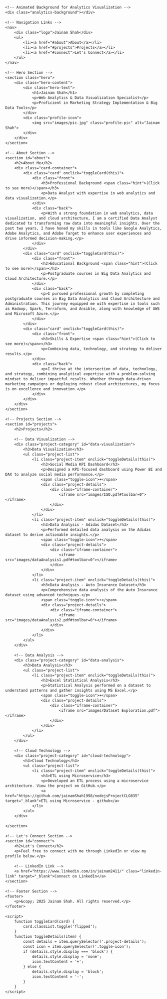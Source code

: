 <!DOCTYPE html>
<html lang="en">
<head>
    <meta charset="UTF-8">
    <meta name="viewport" content="width=device-width, initial-scale=1.0">
    <meta name="description" content="Jainam Shah's Portfolio - Data Analytics, Power BI, Cloud Architecture">
    <meta name="keywords" content="Data Analytics, Power BI, Cloud Architecture, Big Data, AWS, Adobe Analytics, Google Analytics">
    <meta name="author" content="Jainam Shah">
    <link rel="stylesheet" href="style.css">
    <title>Jainam Shah's Portfolio</title>
</head>
<body>

    <!-- Animated Background for Analytics Visualization -->
    <div class="analytics-background"></div>

    <!-- Navigation Links -->
    <nav>
        <div class="logo">Jainam Shah</div>
        <ul>
            <li><a href="#about">About</a></li>
            <li><a href="#projects">Projects</a></li>
            <li><a href="#connect">Let's Connect</a></li>
        </ul>
    </nav>

    <!-- Hero Section -->
    <section class="hero">
        <div class="hero-content">
            <div class="hero-text">
                <h1>Jainam Shah</h1>
                <p>Web Analytics & Data Visualization Specialist</p>
                <p>Proficient in Marketing Strategy Implementation & Big Data Tools</p>
            </div>
            <div class="profile-icon">
                <img src="images/pic.jpg" class="profile-pic" alt="Jainam Shah">
            </div>
        </div>
    </section>

    <!-- About Section -->
    <section id="about">
        <h2>About Me</h2>
        <div class="card-container">
            <div class="card" onclick="toggleCard(this)">
                <div class="front">
                    <h3>Professional Background <span class="hint">(Click to see more)</span></h3>
                    <p>Data Analyst with expertise in web analytics and data visualization.</p>
                </div>
                <div class="back">
                    <p>With a strong foundation in web analytics, data visualization, and cloud architecture, I am a certified Data Analyst dedicated to transforming raw data into meaningful insights. Over the past two years, I have honed my skills in tools like Google Analytics, Adobe Analytics, and Adobe Target to enhance user experiences and drive informed decision-making.</p>
                </div>
            </div>
            <div class="card" onclick="toggleCard(this)">
                <div class="front">
                    <h3>Educational Background <span class="hint">(Click to see more)</span></h3>
                    <p>Postgraduate courses in Big Data Analytics and Cloud Architecture.</p>
                </div>
                <div class="back">
                    <p>I pursued professional growth by completing postgraduate courses in Big Data Analytics and Cloud Architecture and Administration. This journey equipped me with expertise in tools such as Hadoop, Spark, Terraform, and Ansible, along with knowledge of AWS and Microsoft Azure.</p>
                </div>
            </div>
            <div class="card" onclick="toggleCard(this)">
                <div class="front">
                    <h3>Skills & Expertise <span class="hint">(Click to see more)</span></h3>
                    <p>Combining data, technology, and strategy to deliver results.</p>
                </div>
                <div class="back">
                    <p>I thrive at the intersection of data, technology, and strategy, combining analytical expertise with a problem-solving mindset to deliver impactful results. Whether through data-driven marketing campaigns or deploying robust cloud architectures, my focus is on excellence and innovation.</p>
                </div>
            </div>
        </div>
    </section>

    <!-- Projects Section -->
    <section id="projects">
        <h2>Projects</h2>

        <!-- Data Visualization -->
        <div class="project-category" id="data-visualization">
            <h3>Data Visualization</h3>
            <ul class="project-list">
                <li class="project-item" onclick="toggleDetails(this)">
                    <h3>Social Media KPI Dashboard</h3>
                    <p>Designed a KPI-focused dashboard using Power BI and DAX to analyze social media performance.</p>
                    <span class="toggle-icon">+</span>
                    <div class="project-details">
                        <div class="iframe-container">
                            <iframe src="images/ISO.pdf#toolbar=0"></iframe>
                        </div>
                    </div>
                </li>
                <li class="project-item" onclick="toggleDetails(this)">
                    <h3>Data Analysis - Adidas Dataset</h3>
                    <p>Performed detailed data analysis on the Adidas dataset to derive actionable insights.</p>
                    <span class="toggle-icon">+</span>
                    <div class="project-details">
                        <div class="iframe-container">
                            <iframe src="images/dataAnalysis1.pdf#toolbar=0"></iframe>
                        </div>
                    </div>
                </li>
                <li class="project-item" onclick="toggleDetails(this)">
                    <h3>Data Analysis - Auto Insurance Dataset</h3>
                    <p>Comprehensive data analysis of the Auto Insurance dataset using advanced techniques.</p>
                    <span class="toggle-icon">+</span>
                    <div class="project-details">
                        <div class="iframe-container">
                            <iframe src="images/dataAnalysis2.pdf#toolbar=0"></iframe>
                        </div>
                    </div>
                </li>
            </ul>
        </div>

        <!-- Data Analysis -->
        <div class="project-category" id="data-analysis">
            <h3>Data Analysis</h3>
            <ul class="project-list">
                <li class="project-item" onclick="toggleDetails(this)">
                    <h3>Excel Statistical Analysis</h3>
                    <p>Statistical Analysis performed on a dataset to understand patterns and gather insights using MS Excel.</p>
                    <span class="toggle-icon">+</span>
                    <div class="project-details">
                        <div class="iframe-container">
                            <iframe src="images/Dataset Exploration.pdf"></iframe>
                        </div>
                    </div>
                </li>
            </ul>
        </div>

        <!-- Cloud Technology -->
        <div class="project-category" id="cloud-technology">
            <h3>Cloud Technology</h3>
            <ul class="project-list">
                <li class="project-item" onclick="toggleDetails(this)">
                    <h3>ETL using Microservice</h3>
                    <p>Developed an ETL process using a microservice architecture. View the project on GitHub.</p>
                    <a href="https://github.com/jainamShah1998/nodejsProjectCLO835" target="_blank">ETL using Microservice - github</a>
                </li>
            </ul>
        </div>

    </section>

    <!-- Let's Connect Section -->
    <section id="connect">
        <h2>Let's Connect</h2>
        <p>Feel free to connect with me through LinkedIn or view my profile below.</p>

        <!-- LinkedIn Link -->
        <a href="https://www.linkedin.com/in/jainam2411/" class="linkedin-link" target="_blank">Connect on LinkedIn</a>
    </section>

    <!-- Footer Section -->
    <footer>
        <p>&copy; 2025 Jainam Shah. All rights reserved.</p>
    </footer>

    <script>
        function toggleCard(card) {
            card.classList.toggle('flipped');
        }
        function toggleDetails(item) {
            const details = item.querySelector('.project-details');
            const icon = item.querySelector('.toggle-icon');
            if (details.style.display === 'block') {
                details.style.display = 'none';
                icon.textContent = '+';
            } else {
                details.style.display = 'block';
                icon.textContent = '-';
            }
        }
    </script>

</body>
</html>
